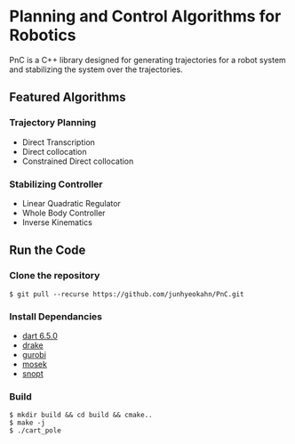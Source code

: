 # Planning and Control Algorithms for Robotics
PnC is a C++ library designed for generating trajectories for a robot system
and stabilizing the system over the trajectories.

## Featured Algorithms

### Trajectory Planning
- Direct Transcription
- Direct collocation
- Constrained Direct collocation

### Stabilizing Controller
- Linear Quadratic Regulator
- Whole Body Controller
- Inverse Kinematics

## Run the Code

### Clone the repository
```
$ git pull --recurse https://github.com/junhyeokahn/PnC.git
```

### Install Dependancies
- [dart 6.5.0](https://github.com/junhyeokahn/dart)
- [drake](https://github.com/junhyeokahn/drake)
- [gurobi](http://www.gurobi.com/)
- [mosek](https://www.mosek.com/)
- [snopt](http://ccom.ucsd.edu/~optimizers)

### Build
```
$ mkdir build && cd build && cmake..
$ make -j
$ ./cart_pole
```
